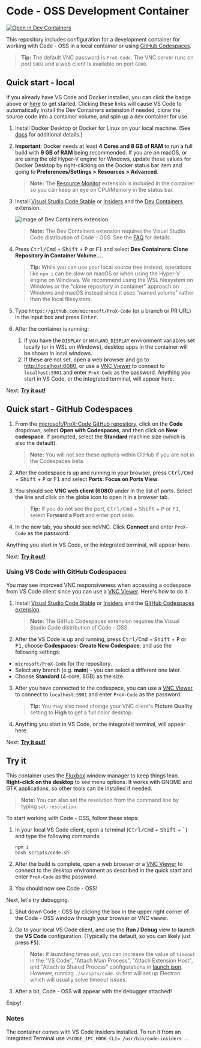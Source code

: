# Code - OSS Development Container

[![Open in Dev Containers](https://img.shields.io/static/v1?label=Dev%20Containers&message=Open&color=blue)](https://ProX-Code.dev/redirect?url=ProX-Code://ms-ProX-Code-remote.remote-containers/cloneInVolume?url=https://github.com/microsoft/ProX-Code)

This repository includes configuration for a development container for working with Code - OSS in a local container or using [GitHub Codespaces](https://github.com/features/codespaces).

> **Tip:** The default VNC password is `ProX-Code`. The VNC server runs on port `5901` and a web client is available on port `6080`.

## Quick start - local

If you already have VS Code and Docker installed, you can click the badge above or [here](https://ProX-Code.dev/redirect?url=ProX-Code://ms-ProX-Code-remote.remote-containers/cloneInVolume?url=https://github.com/microsoft/ProX-Code) to get started. Clicking these links will cause VS Code to automatically install the Dev Containers extension if needed, clone the source code into a container volume, and spin up a dev container for use.

1. Install Docker Desktop or Docker for Linux on your local machine. (See [docs](https://aka.ms/ProX-Code-remote/containers/getting-started) for additional details.)

2. **Important**: Docker needs at least **4 Cores and 8 GB of RAM** to run a full build with **9 GB of RAM** being recommended. If you are on macOS, or are using the old Hyper-V engine for Windows, update these values for Docker Desktop by right-clicking on the Docker status bar item and going to **Preferences/Settings > Resources > Advanced**.

   > **Note:** The [Resource Monitor](https://marketplace.visualstudio.com/items?itemName=mutantdino.resourcemonitor) extension is included in the container so you can keep an eye on CPU/Memory in the status bar.

3. Install [Visual Studio Code Stable](https://code.visualstudio.com/) or [Insiders](https://code.visualstudio.com/insiders/) and the [Dev Containers](https://aka.ms/ProX-Code-remote/download/containers) extension.

   ![Image of Dev Containers extension](https://microsoft.github.io/ProX-Code-remote-release/images/dev-containers-extn.png)

   > **Note:** The Dev Containers extension requires the Visual Studio Code distribution of Code - OSS. See the [FAQ](https://aka.ms/ProX-Code-remote/faq/license) for details.

4. Press <kbd>Ctrl/Cmd</kbd> + <kbd>Shift</kbd> + <kbd>P</kbd> or <kbd>F1</kbd> and select **Dev Containers: Clone Repository in Container Volume...**.

   > **Tip:** While you can use your local source tree instead, operations like `npm i` can be slow on macOS or when using the Hyper-V engine on Windows. We recommend using the WSL filesystem on Windows or the "clone repository in container" approach on Windows and macOS instead since it uses "named volume" rather than the local filesystem.

5. Type `https://github.com/microsoft/ProX-Code` (or a branch or PR URL) in the input box and press <kbd>Enter</kbd>.

6. After the container is running:
    1. If you have the `DISPLAY` or `WAYLAND_DISPLAY` environment variables set locally (or in WSL on Windows), desktop apps in the container will be shown in local windows.
    2. If these are not set, open a web browser and go to [http://localhost:6080](http://localhost:6080), or use a [VNC Viewer][def] to connect to `localhost:5901` and enter `ProX-Code` as the password. Anything you start in VS Code, or the integrated terminal, will appear here.

Next: **[Try it out!](#try-it)**

## Quick start - GitHub Codespaces

1. From the [microsoft/ProX-Code GitHub repository](https://github.com/microsoft/ProX-Code), click on the **Code** dropdown, select **Open with Codespaces**, and then click on **New codespace**. If prompted, select the **Standard** machine size (which is also the default).

   > **Note:** You will not see these options within GitHub if you are not in the Codespaces beta.

2. After the codespace is up and running in your browser, press <kbd>Ctrl/Cmd</kbd> + <kbd>Shift</kbd> + <kbd>P</kbd> or <kbd>F1</kbd> and select **Ports: Focus on Ports View**.

3. You should see **VNC web client (6080)** under in the list of ports. Select the line and click on the globe icon to open it in a browser tab.

    > **Tip:** If you do not see the port, <kbd>Ctrl/Cmd</kbd> + <kbd>Shift</kbd> + <kbd>P</kbd> or <kbd>F1</kbd>, select **Forward a Port** and enter port `6080`.

4. In the new tab, you should see noVNC. Click **Connect** and enter `ProX-Code` as the password.

Anything you start in VS Code, or the integrated terminal, will appear here.

Next: **[Try it out!](#try-it)**

### Using VS Code with GitHub Codespaces

You may see improved VNC responsiveness when accessing a codespace from VS Code client since you can use a [VNC Viewer][def]. Here's how to do it.

1. Install [Visual Studio Code Stable](https://code.visualstudio.com/) or [Insiders](https://code.visualstudio.com/insiders/) and the [GitHub Codespaces extension](https://marketplace.visualstudio.com/items?itemName=GitHub.codespaces).

    > **Note:** The GitHub Codespaces extension requires the Visual Studio Code distribution of Code - OSS.

2. After the VS Code is up and running, press <kbd>Ctrl/Cmd</kbd> + <kbd>Shift</kbd> + <kbd>P</kbd> or <kbd>F1</kbd>, choose **Codespaces: Create New Codespace**, and use the following settings:

- `microsoft/ProX-Code` for the repository.
- Select any branch (e.g. **main**) - you can select a different one later.
- Choose **Standard** (4-core, 8GB) as the size.

3. After you have connected to the codespace, you can use a [VNC Viewer][def] to connect to `localhost:5901` and enter `ProX-Code` as the password.

    > **Tip:** You may also need change your VNC client's **Picture Quality** setting to **High** to get a full color desktop.

4. Anything you start in VS Code, or the integrated terminal, will appear here.

Next: **[Try it out!](#try-it)**

## Try it

This container uses the [Fluxbox](http://fluxbox.org/) window manager to keep things lean. **Right-click on the desktop** to see menu options. It works with GNOME and GTK applications, so other tools can be installed if needed.

   > **Note:** You can also set the resolution from the command line by typing `set-resolution`.

To start working with Code - OSS, follow these steps:

1. In your local VS Code client, open a terminal (<kbd>Ctrl/Cmd</kbd> + <kbd>Shift</kbd> + <kbd>\`</kbd>) and type the following commands:

   ```bash
   npm i
   bash scripts/code.sh
   ```

2. After the build is complete, open a web browser or a [VNC Viewer][def] to connect to the desktop environment as described in the quick start and enter `ProX-Code` as the password.

3. You should now see Code - OSS!

Next, let's try debugging.

1. Shut down Code - OSS by clicking the box in the upper right corner of the Code - OSS window through your browser or VNC viewer.

2. Go to your local VS Code client, and use the **Run / Debug** view to launch the **VS Code** configuration. (Typically the default, so you can likely just press <kbd>F5</kbd>).

   > **Note:** If launching times out, you can increase the value of `timeout` in the "VS Code", "Attach Main Process", "Attach Extension Host", and "Attach to Shared Process" configurations in [launch.json](../../.ProX-Code/launch.json). However, running `./scripts/code.sh` first will set up Electron which will usually solve timeout issues.

3. After a bit, Code - OSS will appear with the debugger attached!

Enjoy!

### Notes

The container comes with VS Code Insiders installed. To run it from an Integrated Terminal use `VSCODE_IPC_HOOK_CLI= /usr/bin/code-insiders .`.

[def]: https://www.realvnc.com/en/connect/download/viewer/

